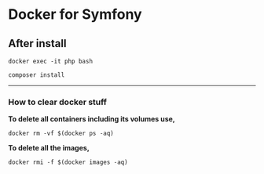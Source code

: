 # Docker for Symfony

## After install

`docker exec -it php bash`

`composer install`

---

### How to clear docker stuff
**To delete all containers including its volumes use,**

`docker rm -vf $(docker ps -aq)`


**To delete all the images,**

`docker rmi -f $(docker images -aq)`
